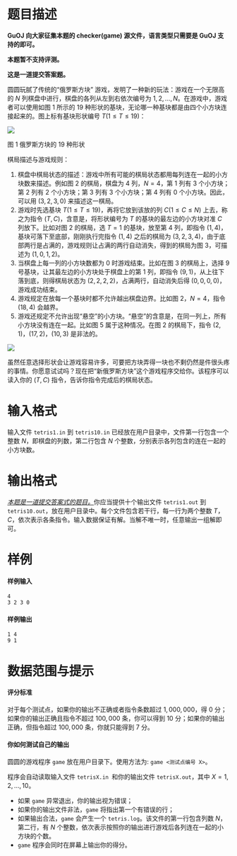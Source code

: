 
# 题目描述

**GuOJ 向大家征集本题的 checker(game) 源文件，语言类型只需要是 GuOJ 支持的即可。**

**本题暂不支持评测。**

**这是一道提交答案题。**

圆圆玩腻了传统的“俄罗斯方块” 游戏，发明了一种新的玩法：游戏在一个无限高的 $N$ 列棋盘中进行，棋盘的各列从左到右依次编号为 $1,2,\ldots,N$。在游戏中，游戏者可以使用如图 $1$ 所示的 $19$ 种形状的基块，无论哪一种基块都是由四个小方块连接起来的。图上标有基块形状编号 $T(1\le T\le 19)$：

![](/source/guoj/1227/img/aHR0cHM6Ly9pLmxvbGkubmV0LzIwMTkvMDYvMjAvNWQwYWY2YjllZmVjMjMwNDU4LnBuZw==.png)

图 $1$ 俄罗斯方块的 $19$ 种形状

棋局描述与游戏规则：

1. 棋盘中棋局状态的描述：游戏中所有可能的棋局状态都用每列连在一起的小方块数来描述。例如图 $2$ 的棋局，棋盘为 $4$ 列，$N=4$，第 $1$ 列有 $3$ 个小方块；第 $2$ 列有 $2$ 个小方块；第 $3$ 列有 $3$ 个小方块；第 $4$ 列有 $0$ 个小方块。因此，可以用 $(3,2,3,0)$ 来描述这一棋局。
2. 游戏时先选基块 $T(1\le T\le 19)$，再将它放到该放的列 $C(1\le C\le N)$ 上去，称之为指令 $(T,C)$，含意是，将形状编号为 $T$ 的基块的最左边的小方块对准 $C$ 列放下。比如对图 $2$ 的棋局，选 $T=1$ 的基块，放至第 $4$ 列，即指令 $(1, 4)$，基块可落下至底部，刚刚执行完指令 $(1,4)$ 之后的棋局为 $(3,2,3,4)$，由于底部两行是占满的，游戏规则让占满的两行自动消失，得到的棋局为图 $3$，可描述为 $(1, 0, 1, 2)$。
3. 当棋盘上每一列的小方块数都为 $0$ 时游戏结束。比如在图 $3$ 的棋局上，选择 $9$ 号基块，让其最左边的小方块处于棋盘上的第 $1$ 列，即指令 $(9,1)$，从上往下落到底，则得棋局状态为 $(2,2,2,2)$，占满两行，自动消失后得 $(0,0,0,0)$，游戏成功结束。
4. 游戏规定在放每一个基块时都不允许越出棋盘边界。比如图 $2$，$N=4$，指令 $(18, 4)$ 会越界。
5. 游戏还规定不允许出现“悬空”的小方块。“悬空”的含意是，在同一列上，所有小方块没有连在一起。比如图 $5$ 属于这种情况。在图 $2$ 的棋局下，指令 $(2, 1)$，$(17, 2)$，$(10, 3)$ 是非法的。

![](/source/guoj/1227/img/aHR0cHM6Ly9pLmxvbGkubmV0LzIwMTkvMDYvMjAvNWQwYWY3ODBlYWFhNTIyNjI4LnBuZw==.png)

虽然任意选择形状会让游戏容易许多，可要把方块弄得一块也不剩仍然是件很头疼的事情。你愿意试试吗？现在把“新俄罗斯方块”这个游戏程序交给你。该程序可以读入你的 $(T,C)$ 指令，告诉你指令完成后的棋局状态。


# 输入格式

输入文件 `tetris1.in` 到 `tetris10.in` 已经放在用户目录中，文件第一行包含一个整数 $N$，即棋盘的列数，第二行包含 $N$ 个整数，分别表示各列包含的连在一起的小方块数。

# 输出格式

<u><i>本题是一道提交答案式的题目。</i></u>你应当提供十个输出文件 `tetris1.out` 到 `tetris10.out`，放在用户目录中。每个文件包含若干行，每一行为两个整数 $T$，$C$，依次表示各条指令。输入数据保证有解。当解不唯一时，任意输出一组解即可。

# 样例

#### 样例输入
```plain
4
3 2 3 0
```
#### 样例输出
```plain
1 4
9 1
```

# 数据范围与提示

#### 评分标准
对于每个测试点，如果你的输出不正确或者指令条数超过 $1,000,000$，得 $0$ 分；如果你的输出正确且指令不超过 $100,000$ 条，你可以得到 $10$ 分；如果你的输出正确，但指令超过 $100,000$ 条，你就只能得到 $7$ 分。

#### 你如何测试自己的输出
圆圆的游戏程序 `game` 放在用户目录下。使用方法为: `game <测试点编号 X>`。

程序会自动读取输入文件 `tetrisX.in `和你的输出文件 `tetrisX.out`，其中 $X=1,2,…,10$。

- 如果 `game` 异常退出，你的输出视为错误；
- 如果你的输出文件非法，`game` 将指出第一个有错误的行；
- 如果输出合法，`game` 会产生一个 `tetris.log`。该文件的第一行包含列数 $N$，第二行，有 $N$ 个整数，依次表示按照你的输出进行游戏后各列连在一起的小方块的个数。
- `game` 程序会同时在屏幕上输出你的得分。

